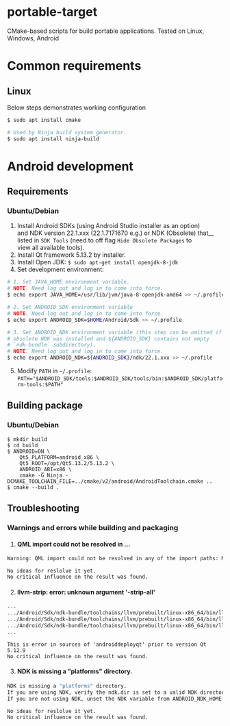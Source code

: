# portable-target
CMake-based scripts for build portable applications.
Tested on Linux, Windows, Android

# Common requirements

## Linux

Below steps demonstrates working configuration

```sh
$ sudo apt install cmake

# Used by Ninja build system generator.
$ sudo apt install ninja-build
```

# Android development

## Requirements

### Ubuntu/Debian

1. Install Android SDKs (using Android Studio installer as an option)  
   and NDK version 22.1.xxx (22.1.7171670 e.g.) or NDK (Obsolete) that__ 
   listed in `SDK Tools` (need to off flag `Hide Obsolete Packages` to  
   view all available tools).
2. Install Qt framework 5.13.2 by installer.
3. Install Open JDK: `$ sudo apt-get install openjdk-8-jdk`
4. Set development environment:

```sh
# 1. Set JAVA_HOME environment variable.
# NOTE. Need log out and log in to come into force.
$ echo export JAVA_HOME=/usr/lib/jvm/java-8-openjdk-amd64 >> ~/.profile

# 2. Set ANDROID_SDK environment variable
# NOTE. Need log out and log in to come into force.
$ echo export ANDROID_SDK=$HOME/Android/Sdk >> ~/.profile

# 3. Set ANDROID_NDK environment variable (this step can be omitted if
# obsolete NDK was installed and ${ANDROID_SDK} contains not empty
# `ndk-bundle` subdirectory).
# NOTE. Need log out and log in to come into force.
$ echo export ANDROID_NDK=${ANDROID_SDK}/ndk/22.1.xxx >> ~/.profile
```

5. Modify `PATH` in `~/.profile`:
`PATH="$ANDROID_SDK/tools:$ANDROID_SDK/tools/bin:$ANDROID_SDK/platform-tools:$PATH"`

## Building package

### Ubuntu/Debian

```
$ mkdir build
$ cd build
$ ANDROID=ON \
    Qt5_PLATFORM=android_x86 \
    Qt5_ROOT=/opt/Qt5.13.2/5.13.2 \
    ANDROID_ABI=x86 \
    cmake -G Ninja -DCMAKE_TOOLCHAIN_FILE=../cmake/v2/android/AndroidToolchain.cmake ..
$ cmake --build .
```

## Troubleshooting
### Warnings and errors while building and packaging

1. #### QML import could not be resolved in ...
```sh
Warning: QML import could not be resolved in any of the import paths: Material
```

`No ideas for reslolve it yet.`<br/>
`No critical influence on the result was found.`

2. #### llvm-strip: error: unknown argument '-strip-all'
```sh
...
.../Android/Sdk/ndk-bundle/toolchains/llvm/prebuilt/linux-x86_64/bin/llvm-strip: error: unknown argument '-strip-all'
.../Android/Sdk/ndk-bundle/toolchains/llvm/prebuilt/linux-x86_64/bin/llvm-strip: error: unknown argument '-strip-all'
.../Android/Sdk/ndk-bundle/toolchains/llvm/prebuilt/linux-x86_64/bin/llvm-strip: error: unknown argument '-strip-all'
...
```

`This is error in sources of 'androiddeployqt' prior to version Qt 5.12.9`<br/>
`No critical influence on the result was found.`

3. #### NDK is missing a "platforms" directory.
```sh
NDK is missing a "platforms" directory.
If you are using NDK, verify the ndk.dir is set to a valid NDK directory. It is currently set to .../Android/Sdk/ndk-bundle.
If you are not using NDK, unset the NDK variable from ANDROID_NDK_HOME or local.properties to remove this warning.
```
`No ideas for reslolve it yet.`<br/>
`No critical influence on the result was found.`
